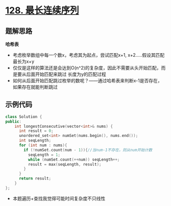 # [128. 最长连续序列](https://leetcode.cn/problems/longest-consecutive-sequence/description/?envType=study-plan-v2&envId=top-100-liked)

## 题解思路

**哈希表**

- 考虑枚举数组中每一个数x，考虑其为起点，尝试匹配x+1, x+2.....假设其匹配最长为x+y
- 仅仅是这样的算法还是会达到O(n^2)的复杂度，因此不需要从头开始匹配，而是要从后面开始匹配来跳过 长度为y的匹配过程
- 如何从后面开始匹配跳过枚举的数呢？——通过哈希表来判断x-1是否存在，如果存在就能判断跳过

## 示例代码

```C++
class Solution {
public:
    int longestConsecutive(vector<int>& nums) {
      int result = 0;
      unordered_set<int> numSet(nums.begin(), nums.end());
      int seqLength;
      for (int num : nums){
        if (!numSet.count(num - 1)){//当num-1不存在，则从num开始计数
          seqLength = 1;
          while (numSet.count(++num)) seqLength++;
          result = max(seqLength, result);
        }
      }
      return result;
    }
};
```

- 本题遍历+查找我觉得可能时间复杂度不只线性
